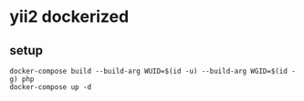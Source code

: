 # yii2 dockerized

## setup

```
docker-compose build --build-arg WUID=$(id -u) --build-arg WGID=$(id -g) php
docker-compose up -d
```
